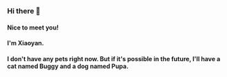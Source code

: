 ### Hi there 👋
#### Nice to meet you!
#### I'm Xiaoyan.
#### I don't have any pets right now. But if it's possible in the future, I'll have a cat named Buggy and a dog named Pupa.



<!--
**XiaoyanShen99/XiaoyanShen99** is a ✨ _special_ ✨ repository because its `README.md` (this file) appears on your GitHub profile.

Here are some ideas to get you started:

- 🔭 I’m currently working on ...
- 🌱 I’m currently learning ...
- 👯 I’m looking to collaborate on ...
- 🤔 I’m looking for help with ...
- 💬 Ask me about ...
- 📫 How to reach me: ...
- 😄 Pronouns: ...
- ⚡ Fun fact: ...
-->
